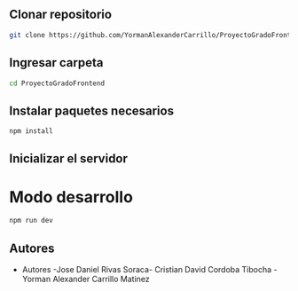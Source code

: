 ## Clonar repositorio

```bash 
git clone https://github.com/YormanAlexanderCarrillo/ProyectoGradoFrontend.git
```
## Ingresar carpeta

```bash
cd ProyectoGradoFrontend
```

## Instalar paquetes necesarios

```bash
npm install
```

## Inicializar el servidor 
# Modo desarrollo

```bash
npm run dev
```

## Autores

- Autores -Jose Daniel Rivas Soraca- Cristian David Cordoba Tibocha - Yorman Alexander Carrillo Matinez 